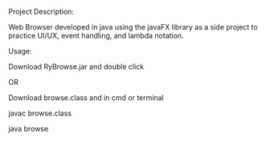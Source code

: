 Project Description:

Web Browser developed in java using the javaFX library as a side project to practice UI/UX, event handling, and lambda notation.

Usage:
 
Download RyBrowse.jar and double click

OR

Download browse.class and in cmd or terminal

javac browse.class

java browse
